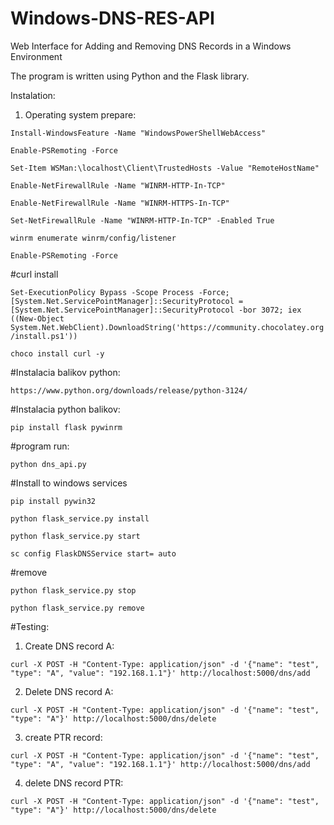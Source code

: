 # Windows-DNS-RES-API


Web Interface for Adding and Removing DNS Records in a Windows Environment

The program is written using Python and the Flask library.

Instalation:

1. Operating system prepare:

```Install-WindowsFeature -Name "WindowsPowerShellWebAccess"```

```Enable-PSRemoting -Force```

```Set-Item WSMan:\localhost\Client\TrustedHosts -Value "RemoteHostName"```

```Enable-NetFirewallRule -Name "WINRM-HTTP-In-TCP"```

```Enable-NetFirewallRule -Name "WINRM-HTTPS-In-TCP"```

```Set-NetFirewallRule -Name "WINRM-HTTP-In-TCP" -Enabled True```

```winrm enumerate winrm/config/listener```

```Enable-PSRemoting -Force```

#curl install

```Set-ExecutionPolicy Bypass -Scope Process -Force; [System.Net.ServicePointManager]::SecurityProtocol = [System.Net.ServicePointManager]::SecurityProtocol -bor 3072; iex ((New-Object System.Net.WebClient).DownloadString('https://community.chocolatey.org/install.ps1'))```

```choco install curl -y```


#Instalacia balikov python: 

```https://www.python.org/downloads/release/python-3124/```

#Instalacia python balikov:

```pip install flask pywinrm```

#program run:

```python dns_api.py```


#Install to windows services 

```pip install pywin32```

```python flask_service.py install```

```python flask_service.py start```

```sc config FlaskDNSService start= auto```

#remove

```python flask_service.py stop```

```python flask_service.py remove```









#Testing:


1. Create DNS record A:

```curl -X POST -H "Content-Type: application/json" -d '{"name": "test", "type": "A", "value": "192.168.1.1"}' http://localhost:5000/dns/add ```


2. Delete DNS record A:

``` curl -X POST -H "Content-Type: application/json" -d '{"name": "test", "type": "A"}' http://localhost:5000/dns/delete ```



3. create PTR record:

```curl -X POST -H "Content-Type: application/json" -d '{"name": "test", "type": "A", "value": "192.168.1.1"}' http://localhost:5000/dns/add ```


4. delete DNS record PTR:

```curl -X POST -H "Content-Type: application/json" -d '{"name": "test", "type": "A"}' http://localhost:5000/dns/delete ```
